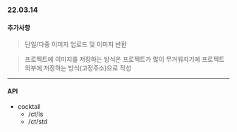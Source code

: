 ### 22.03.14
#### 추가사항
> 단일/다중 이미지 업로드 및 이미지 반환

> 프로젝트에 이미지를 저장하는 방식은 프로젝트가 많이 무거워지기에
    프로젝트 외부에 저장하는 방식(고정주소)으로 작성

------------
#### API
+ cocktail
    + /ct/ls
    + /ct/std